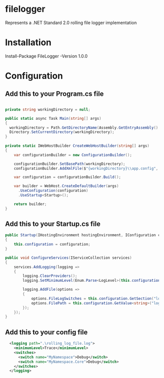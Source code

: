 # filelogger
Represents a .NET Standard 2.0 rolling file logger implementation

# Installation
Install-Package FileLogger -Version 1.0.0

# Configuration

## Add this to your Program.cs file
```C#

private string workingDirectory = null;

public static async Task Main(string[] args)
{
  workingDirectory = Path.GetDirectoryName(Assembly.GetEntryAssembly().Location);
  Directory.SetCurrentDirectory(workingDirectory);
}
    
private static IWebHostBuilder CreateWebHostBuilder(string[] args)
{
    var configurationBuilder = new ConfigurationBuilder();

    configurationBuilder.SetBasePath(workingDirectory);
    configurationBuilder.AddXmlFile($"{workingDirectory}\\app.config", false, true);

    var configuration = configurationBuilder.Build();

    var builder = WebHost.CreateDefaultBuilder(args)
      .UseConfiguration(configuration)
      .UseStartup<Startup>();

    return builder;
}
```

## Add this to your Startup.cs file
```C#
public Startup(IHostingEnvironment hostingEnvironment, IConfiguration configuration, ILogger<Startup> logger)
{
    this.configuration = configuration;
}

public void ConfigureServices(IServiceCollection services)
{
	services.AddLogging(logging =>
	{
		logging.ClearProviders();
		logging.SetMinimumLevel(Enum.Parse<LogLevel>(this.configuration.GetValue<string>("logging:minimumLevel")));

		logging.AddFile(options =>
		{
			options.FileLogSwitches = this.configuration.GetSection("logging:switches:switch").GetChildren().Select(c => new FileLogSwitch(c.Key, Enum.Parse<LogLevel>(c.Value)));
			options.FilePath = this.configuration.GetValue<string>("logging:path");
		});
	});
}

```

## Add this to your config file
```xml
  <logging path=".\rolling_log_file.log">
    <minimumLevel>Trace</minimumLevel>
    <switches>
      <switch name="MyNamespace">Debug</switch>
      <switch name="MyNamespace.Core">Debug</switch>
    </switches>
  </logging>
```
